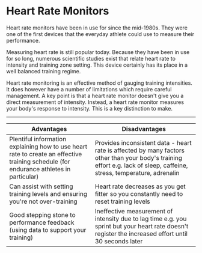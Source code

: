 # Heart Rate Monitors

Heart rate monitors have been in use for since the mid-1980s. They were one of the first devices that the everyday athlete could use to measure their performance.

Measuring heart rate is still popular today. Because they have been in use for so long, numerous scientific studies exist that relate heart rate to intensity and training zone setting. This device certainly has its place in a well balanced training regime.

Heart rate monitoring is an effective method of gauging training intensities. It does however have a number of limitations which require careful management. A key point is that a heart rate monitor doesn't give you a direct measurement of intensity. Instead, a heart rate monitor measures your body's response to intensity. This is a key distinction to make.

---

| Advantages | Disadvantages |
| -- | -- |
| Plentiful information explaining how to use heart rate to create an effective training schedule (for endurance athletes in particular) | Provides inconsistent data - heart rate is affected by many factors other than your body's training effort e.g. lack of sleep, caffeine, stress, temperature, adrenalin |
| Can assist with setting training levels and ensuring you're not over-training | Heart rate decreases as you get fitter so you constantly need to reset training levels |
| Good stepping stone to performance feedback (using data to support your training) | Ineffective measurement of intensity due to lag time e.g. you sprint but your heart rate doesn't register the increased effort until 30 seconds later |
